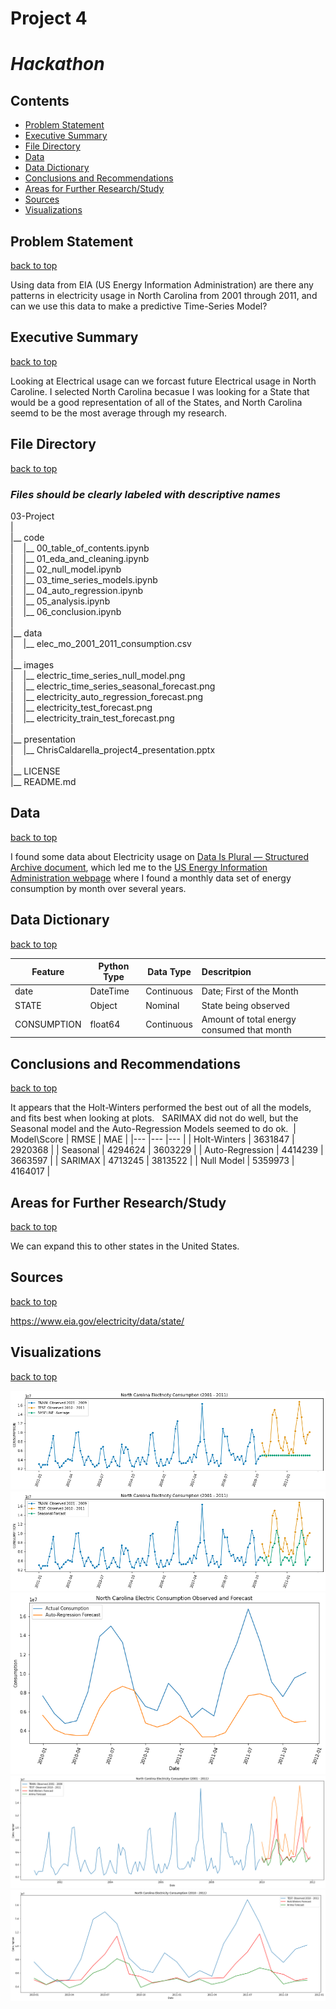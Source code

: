 # Project 4
# *Hackathon*


## Contents
 - [Problem Statement](#Problem-Statement)
 - [Executive Summary](#Executive-Summary)
 - [File Directory](#File-Directory)
 - [Data](#Data)
 - [Data Dictionary](#Data-Dictionary)
 - [Conclusions and Recommendations](#Conclusions-and-Recommendations)
 - [Areas for Further Research/Study](#Areas-for-Further-Research/Study)
 - [Sources](#Sources)
 - [Visualizations](#Visualizations)


## Problem Statement
[back to top](#Project-4)

Using data from EIA (US Energy Information Administration) are there any patterns in electricity usage in North Carolina from 2001 through 2011, and can we use this data to make a predictive Time-Series Model?


## Executive Summary
[back to top](#Project-4)

Looking at Electrical usage can we forcast future Electrical usage in North Caroline. I selected North Carolina becasue I was looking for a State that would be a good representation of all of the States, and North Carolina seemd to be the most average  through my research.




## File Directory
[back to top](#Project-4)
### *Files should be clearly labeled with descriptive names*
03-Project<br />
|<br />
|__ code<br />
|&nbsp;&nbsp;&nbsp;&nbsp;|__ 00_table_of_contents.ipynb <br />
|&nbsp;&nbsp;&nbsp;&nbsp;|__ 01_eda_and_cleaning.ipynb <br />
|&nbsp;&nbsp;&nbsp;&nbsp;|__ 02_null_model.ipynb <br />
|&nbsp;&nbsp;&nbsp;&nbsp;|__ 03_time_series_models.ipynb <br />
|&nbsp;&nbsp;&nbsp;&nbsp;|__ 04_auto_regression.ipynb <br />
|&nbsp;&nbsp;&nbsp;&nbsp;|__ 05_analysis.ipynb <br />
|&nbsp;&nbsp;&nbsp;&nbsp;|__ 06_conclusion.ipynb <br />
|<br />
|__ data <br />
|&nbsp;&nbsp;&nbsp;&nbsp;|__ elec_mo_2001_2011_consumption.csv <br />
|<br />
|__ images <br />
|&nbsp;&nbsp;&nbsp;&nbsp;|__ electric_time_series_null_model.png <br />
|&nbsp;&nbsp;&nbsp;&nbsp;|__ electric_time_series_seasonal_forecast.png <br />
|&nbsp;&nbsp;&nbsp;&nbsp;|__ electricity_auto_regression_forecast.png <br />
|&nbsp;&nbsp;&nbsp;&nbsp;|__ electricity_test_forecast.png <br />
|&nbsp;&nbsp;&nbsp;&nbsp;|__ electricity_train_test_forecast.png <br />
|<br />
|__ presentation <br />
|&nbsp;&nbsp;&nbsp;&nbsp;|__ ChrisCaldarella_project4_presentation.pptx <br />
|<br />
|__ LICENSE <br />
|__ README.md <br />


## Data
[back to top](#Project-4)

I found some data about Electricity usage on [Data Is Plural — Structured Archive document](https://docs.google.com/spreadsheets/d/1wZhPLMCHKJvwOkP4juclhjFgqIY8fQFMemwKL2c64vk/edit#gid=0), which led me to the [US Energy Information Administration webpage](https://www.eia.gov/electricity/data/state/) where I found a monthly data set of energy consumption by month over several years.


## Data Dictionary
[back to top](#Project-4)

| Feature              | Python Type | Data Type  | Descritpion   |
| ---                  | ---         | ---        | :---           |
| date                 | DateTime    | Continuous | Date; First of the Month |
| STATE                | Object      | Nominal    | State being observed |
| CONSUMPTION          | float64     | Continuous | Amount of total energy consumed that month |



## Conclusions and Recommendations
[back to top](#Project-4)

It appears that the Holt-Winters performed the best out of all the models, and fits best when looking at plots.
​
​
SARIMAX did not do well, but the Seasonal model and the Auto-Regression Models seemed to do ok.
​
​
| Model\Score     | RMSE    | MAE     |
|---              |---      |---      |
| Holt-Winters    | 3631847 | 2920368 |
| Seasonal        | 4294624 | 3603229 |
| Auto-Regression | 4414239 | 3663597 |
| SARIMAX         | 4713245 | 3813522 |
| Null Model      | 5359973 | 4164017 |


## Areas for Further Research/Study
[back to top](#Project-4)

We can expand this to other states in the United States.


## Sources
[back to top](#Project-4)

https://www.eia.gov/electricity/data/state/ <br/>



## Visualizations
[back to top](#Project-4)

![](./images/electric_time_series_null_model.png)
![](./images/electric_time_series_seasonal_forecast.png)
![](./images/electricity_auto_regression_forecast.png)
![](./images/electricity_train_test_forecast.png)
![](./images/electricity_test_forecast.png)

